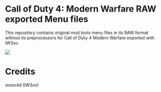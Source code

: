# Call of Duty 4: Modern Warfare RAW exported Menu files

This repository contains original mod tools menu files in its RAW format without its preprocessors for Call of Duty 4 Modern Warfare exported with IW3xo.

![](https://i.imgur.com/QF6BUGt.png)

# Credits
xoxor4d (IW3xo)
